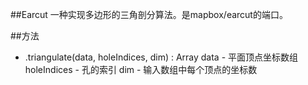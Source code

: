 ##Earcut
一种实现多边形的三角剖分算法。是mapbox/earcut的端口。

##方法
* .triangulate(data, holeIndices, dim) : Array
data - 平面顶点坐标数组
holeIndices - 孔的索引
dim - 输入数组中每个顶点的坐标数